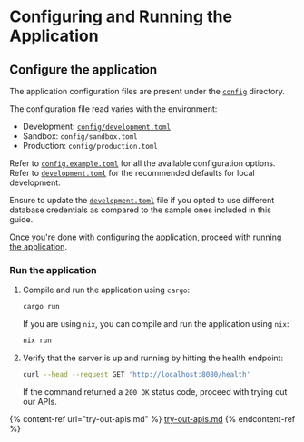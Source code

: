 # Configuring and Running the Application

## Configure the application

The application configuration files are present under the [`config`](https://github.com/juspay/hyperswitch/blob/main/config) directory.

The configuration file read varies with the environment:

* Development: [`config/development.toml`](https://github.com/juspay/hyperswitch/blob/main/config/development.toml)
* Sandbox: `config/sandbox.toml`
* Production: `config/production.toml`

Refer to [`config.example.toml`](https://github.com/juspay/hyperswitch/blob/main/config/config.example.toml) for all the available configuration options. Refer to [`development.toml`](https://github.com/juspay/hyperswitch/blob/main/config/development.toml) for the recommended defaults for local development.

Ensure to update the [`development.toml`](https://github.com/juspay/hyperswitch/blob/main/config/development.toml) file if you opted to use different database credentials as compared to the sample ones included in this guide.

Once you're done with configuring the application, proceed with [running the application](configuring-and-running-the-application.md#run-the-application).

### Run the application

1.  Compile and run the application using `cargo`:

    ```bash
    cargo run
    ```

    If you are using `nix`, you can compile and run the application using `nix`:

    ```bash
    nix run
    ```
2.  Verify that the server is up and running by hitting the health endpoint:

    ```bash
    curl --head --request GET 'http://localhost:8080/health'
    ```

    If the command returned a `200 OK` status code, proceed with trying out our APIs.

{% content-ref url="try-out-apis.md" %}
[try-out-apis.md](try-out-apis.md)
{% endcontent-ref %}
